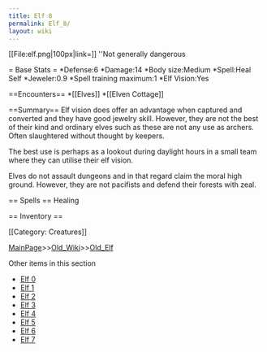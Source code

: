 ```yaml
---
title: Elf 8
permalink: Elf_8/
layout: wiki
---
```

[[File:elf.png|100px|link=]] ''Not generally dangerous

= Base Stats =
*Defense:6
*Damage:14
*Body size:Medium
*Spell:Heal Self
*Jeweler:0.9
*Spell training maximum:1
*Elf Vision:Yes

==Encounters==
*[[Elves]]
*[[Elven Cottage]] 

==Summary==
Elf vision does offer an advantage when captured and converted and they have good jewelry skill. However, they are not the best of their kind and ordinary elves such as these are not any use as archers. Often slaughtered without thought by keepers.

The best use is perhaps as a lookout during daylight hours in a small team where they can utilise their elf vision.

Elves do not assault dungeons and in that regard claim the moral high ground. However, they are not pacifists and defend their forests with zeal.

== Spells ==
 Healing

== Inventory ==

[[Category: Creatures]]

[MainPage](/keeperrl_wiki/ "wikilink")>>[Old_Wiki](/keeperrl_wiki/Old_Wiki "wikilink")>>[Old_Elf](/keeperrl_wiki/Old_Elf "wikilink")

Other items in this section
-    [Elf 0](/keeperrl_wiki/Elf_0 "wikilink")
-    [Elf 1](/keeperrl_wiki/Elf_1 "wikilink")
-    [Elf 2](/keeperrl_wiki/Elf_2 "wikilink")
-    [Elf 3](/keeperrl_wiki/Elf_3 "wikilink")
-    [Elf 4](/keeperrl_wiki/Elf_4 "wikilink")
-    [Elf 5](/keeperrl_wiki/Elf_5 "wikilink")
-    [Elf 6](/keeperrl_wiki/Elf_6 "wikilink")
-    [Elf 7](/keeperrl_wiki/Elf_7 "wikilink")
